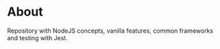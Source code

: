 # About
Repository with NodeJS concepts, vanilla features, common frameworks and testing with Jest.
